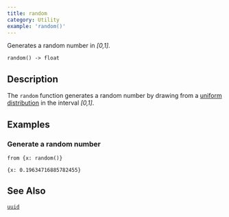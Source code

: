 ```yaml
---
title: random
category: Utility
example: 'random()'
---
```


Generates a random number in *[0,1]*.

```tql
random() -> float
```

## Description

The `random` function generates a random number by drawing from a [uniform
distribution](https://en.wikipedia.org/wiki/Continuous_uniform_distribution) in
the interval *[0,1]*.

## Examples

### Generate a random number

```tql
from {x: random()}
```

```tql
{x: 0.19634716885782455}
```

## See Also

[`uuid`](/reference/functions/uuid)
